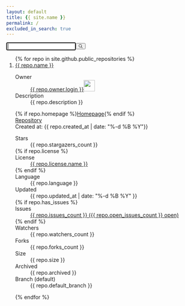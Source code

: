 ```yaml
---
layout: default
title: {{ site.name }}
permalink: /
excluded_in_search: true
---
```


<div class="right-panel">
<div id="searchbox"><div class="ais-SearchBox"><form action="" role="search" class="ais-SearchBox-form" novalidate=""><input class="ais-SearchBox-input" type="search" placeholder="" autofocus="true" autocomplete="off" autocorrect="off" autocapitalize="off" maxlength="512"><button class="ais-SearchBox-submit" type="submit" title="Submit the search query."><svg class="ais-SearchBox-submitIcon" xmlns="http://www.w3.org/2000/svg" width="10" height="10" viewBox="0 0 40 40"> <path d="M26.804 29.01c-2.832 2.34-6.465 3.746-10.426 3.746C7.333 32.756 0 25.424 0 16.378 0 7.333 7.333 0 16.378 0c9.046 0 16.378 7.333 16.378 16.378 0 3.96-1.406 7.594-3.746 10.426l10.534 10.534c.607.607.61 1.59-.004 2.202-.61.61-1.597.61-2.202.004L26.804 29.01zm-10.426.627c7.323 0 13.26-5.936 13.26-13.26 0-7.32-5.937-13.257-13.26-13.257C9.056 3.12 3.12 9.056 3.12 16.378c0 7.323 5.936 13.26 13.258 13.26z"></path> </svg></button><button class="ais-SearchBox-reset" type="reset" title="Clear the search query." hidden=""><svg class="ais-SearchBox-resetIcon" xmlns="http://www.w3.org/2000/svg" viewBox="0 0 20 20" width="10" height="10"> <path d="M8.114 10L.944 2.83 0 1.885 1.886 0l.943.943L10 8.113l7.17-7.17.944-.943L20 1.886l-.943.943-7.17 7.17 7.17 7.17.943.944L18.114 20l-.943-.943-7.17-7.17-7.17 7.17-.944.943L0 18.114l.943-.943L8.113 10z"></path> </svg></button><span class="ais-SearchBox-loadingIndicator" hidden=""><svg class="ais-SearchBox-loadingIcon" width="16" height="16" viewBox="0 0 38 38" xmlns="http://www.w3.org/2000/svg" stroke="#444"> <g fill="none" fillrule="evenodd"> <g transform="translate(1 1)" strokewidth="2"> <circle strokeopacity=".5" cx="18" cy="18" r="18"></circle> <path d="M36 18c0-9.94-8.06-18-18-18"> <animateTransform attributeName="transform" type="rotate" from="0 18 18" to="360 18 18" dur="1s" repeatCount="indefinite"></animateTransform> </path> </g> </g> </svg></span></form></div></div>
<div id="hits"><div><div class="ais-Hits"><ol class="ais-Hits-list">
{% for repo in site.github.public_repositories %}

<li class="ais-Hits-item {{ repo.language }} {{ repo.license.spdx_id }}"
    data-description="{{ repo.description | xml_escape }}" 
    data-language="{{ repo.language | xml_escape }}" 
    data-license="{{ repo.license.name | xml_escape }}">
<div><div class="hit-name"> 
<a href="{{ repo.html_url }}" target="_blank">{{ repo.name }}</a></div>
<dl> 
  <dt>Owner</dt>
  <dd><a href="{{ repo.owner.html_url }}" target="_blank">{{ repo.owner.login }}</a><img src="{{ repo.owner.avatar_url }}" width="30px"></dd> 
<dt>Description</dt><dd>{{ repo.description }}</dd> </dl> 
<div style=""> {% if repo.homepage %}<a target="_blank" href="{{ repo.homepage }}">Homepage</a>{% endif %} </div>
<div> <a target="_blank" href="{{ repo.html_url }}">Repository </a></div> 
<div style=""> Created at: {{ repo.created_at | date: "%-d %B %Y"}}</div>
<dl><dt>Stars</dt><dd>{{ repo.stargazers_count }}</dd> 
    {% if repo.license %}<dt>License</dt><dd><a href="{{ repo.license.url }}" target="_blank">{{ repo.license.name }}</a></dd>{% endif %}
    <dt>Language</dt><dd>{{ repo.language }}</dd> 
    <dt>Updated</dt><dd> {{ repo.updated_at | date: "%-d %B %Y" }}</dd> 
    {% if repo.has_issues %}<dt>Issues</dt><dd><a href="{{ repo.html_url }}/issues" target="_blank">{{ repo.issues_count }} ({{ repo.open_issues_count }} open)</a></dd>{% endif %}
    <dt>Watchers</dt><dd>{{ repo.watchers_count }}</dd> 
    <dt>Forks</dt><dd>{{ repo.forks_count }}</dd> 
    <dt>Size</dt><dd>{{ repo.size }}</dd> 
    <dt>Archived</dt><dd>{{ repo.archived }}</dd> 
    <dt>Branch (default)</dt><dd>{{ repo.default_branch }}</dd> 
</dl> 
</div></li>

{% endfor %}</ol></div></div></div>
